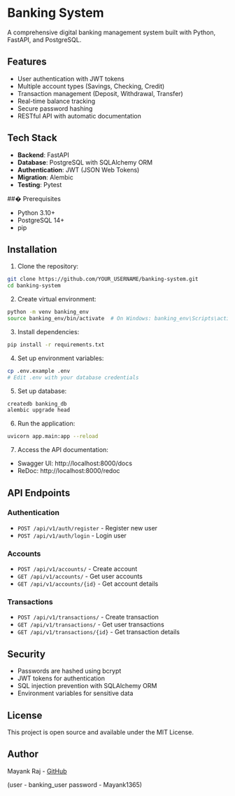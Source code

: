 # Banking System

A comprehensive digital banking management system built with Python, FastAPI, and PostgreSQL.

## Features

- User authentication with JWT tokens
- Multiple account types (Savings, Checking, Credit)
- Transaction management (Deposit, Withdrawal, Transfer)
- Real-time balance tracking
- Secure password hashing
- RESTful API with automatic documentation

## Tech Stack

- **Backend**: FastAPI
- **Database**: PostgreSQL with SQLAlchemy ORM
- **Authentication**: JWT (JSON Web Tokens)
- **Migration**: Alembic
- **Testing**: Pytest

##� Prerequisites

- Python 3.10+
- PostgreSQL 14+
- pip

## Installation

1. Clone the repository:
```bash
git clone https://github.com/YOUR_USERNAME/banking-system.git
cd banking-system
```

2. Create virtual environment:
```bash
python -m venv banking_env
source banking_env/bin/activate  # On Windows: banking_env\Scripts\activate
```

3. Install dependencies:
```bash
pip install -r requirements.txt
```

4. Set up environment variables:
```bash
cp .env.example .env
# Edit .env with your database credentials
```

5. Set up database:
```bash
createdb banking_db
alembic upgrade head
```

6. Run the application:
```bash
uvicorn app.main:app --reload
```

7. Access the API documentation:
- Swagger UI: http://localhost:8000/docs
- ReDoc: http://localhost:8000/redoc

## API Endpoints

### Authentication
- `POST /api/v1/auth/register` - Register new user
- `POST /api/v1/auth/login` - Login user

### Accounts
- `POST /api/v1/accounts/` - Create account
- `GET /api/v1/accounts/` - Get user accounts
- `GET /api/v1/accounts/{id}` - Get account details

### Transactions
- `POST /api/v1/transactions/` - Create transaction
- `GET /api/v1/transactions/` - Get user transactions
- `GET /api/v1/transactions/{id}` - Get transaction details

## Security

- Passwords are hashed using bcrypt
- JWT tokens for authentication
- SQL injection prevention with SQLAlchemy ORM
- Environment variables for sensitive data

## License

This project is open source and available under the MIT License.

## Author

Mayank Raj - [GitHub](https://github.com/YOUR_USERNAME)

(user - banking_user
password - Mayank1365)


